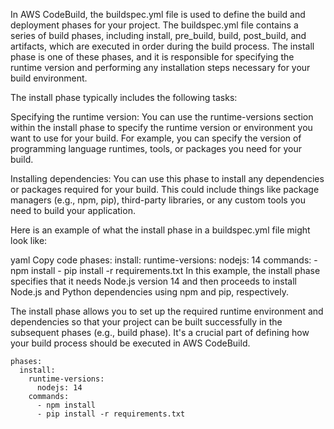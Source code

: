 In AWS CodeBuild, the buildspec.yml file is used to define the build and deployment phases for your project. The buildspec.yml file contains a series of build phases, including install, pre_build, build, post_build, and artifacts, which are executed in order during the build process. The install phase is one of these phases, and it is responsible for specifying the runtime version and performing any installation steps necessary for your build environment.

The install phase typically includes the following tasks:

Specifying the runtime version: You can use the runtime-versions section within the install phase to specify the runtime version or environment you want to use for your build. For example, you can specify the version of programming language runtimes, tools, or packages you need for your build.

Installing dependencies: You can use this phase to install any dependencies or packages required for your build. This could include things like package managers (e.g., npm, pip), third-party libraries, or any custom tools you need to build your application.

Here is an example of what the install phase in a buildspec.yml file might look like:

yaml
Copy code
phases:
  install:
    runtime-versions:
      nodejs: 14
    commands:
      - npm install
      - pip install -r requirements.txt
In this example, the install phase specifies that it needs Node.js version 14 and then proceeds to install Node.js and Python dependencies using npm and pip, respectively.

The install phase allows you to set up the required runtime environment and dependencies so that your project can be built successfully in the subsequent phases (e.g., build phase). It's a crucial part of defining how your build process should be executed in AWS CodeBuild.

```
phases:
  install:
    runtime-versions:
      nodejs: 14
    commands:
      - npm install
      - pip install -r requirements.txt
```





